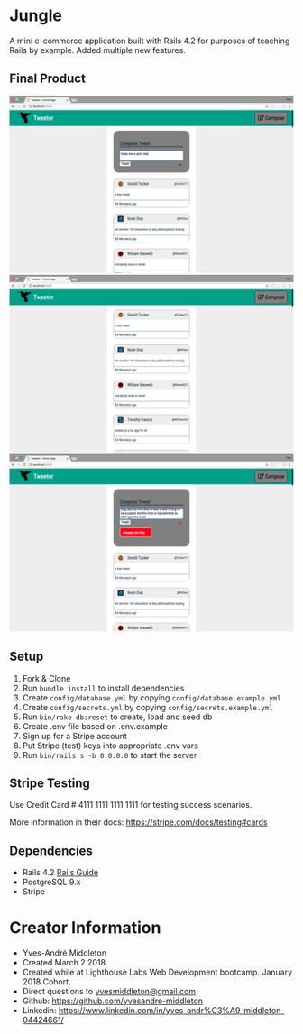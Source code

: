 # Jungle

A mini e-commerce application built with Rails 4.2 for purposes of teaching Rails by example. Added multiple new features.

## Final Product

!["This is the main page populated with tweets and with text in the compose box"](https://github.com/yvesandre-middleton/tweeter-app/blob/master/docs/mainscreen-textbox-has-input.png?raw=true)
!["This is the main page populated with tweets and with the compose box folded up"](https://github.com/yvesandre-middleton/tweeter-app/blob/master/docs/compose-form-folded-up.png?raw=true)
!["This is the main page populated with tweets and with an error message saying the tweet is too long. Notice the counter is also red when over 140 characters"](https://github.com/yvesandre-middleton/tweeter-app/blob/master/docs/message-too-long-error.png?raw=true)


## Setup

1. Fork & Clone
2. Run `bundle install` to install dependencies
3. Create `config/database.yml` by copying `config/database.example.yml`
4. Create `config/secrets.yml` by copying `config/secrets.example.yml`
5. Run `bin/rake db:reset` to create, load and seed db
6. Create .env file based on .env.example
7. Sign up for a Stripe account
8. Put Stripe (test) keys into appropriate .env vars
9. Run `bin/rails s -b 0.0.0.0` to start the server

## Stripe Testing

Use Credit Card # 4111 1111 1111 1111 for testing success scenarios.

More information in their docs: <https://stripe.com/docs/testing#cards>

## Dependencies

* Rails 4.2 [Rails Guide](http://guides.rubyonrails.org/v4.2/)
* PostgreSQL 9.x
* Stripe

# Creator Information

- Yves-André Middleton
- Created March 2 2018
- Created while at Lighthouse Labs Web Development bootcamp. January 2018 Cohort.
- Direct questions to yvesmiddleton@gmail.com
- Github: https://github.com/yvesandre-middleton
- Linkedin: https://www.linkedin.com/in/yves-andr%C3%A9-middleton-04424661/
